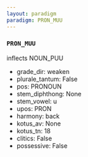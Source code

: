 ```yaml
---
layout: paradigm
paradigm: PRON_MUU
---
```

### ` PRON_MUU `

inflects NOUN_PUU 
* grade_dir: weaken
* plurale_tantum: False
* pos: PRONOUN
* stem_diphthong: None
* stem_vowel: u
* upos: PRON
* harmony: back
* kotus_av: None
* kotus_tn: 18
* clitics: False
* possessive: False

